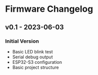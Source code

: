 # Firmware Changelog

## v0.1 - 2023-06-03
### Initial Version
- Basic LED blink test
- Serial debug output
- ESP32-S3 configuration
- Basic project structure
